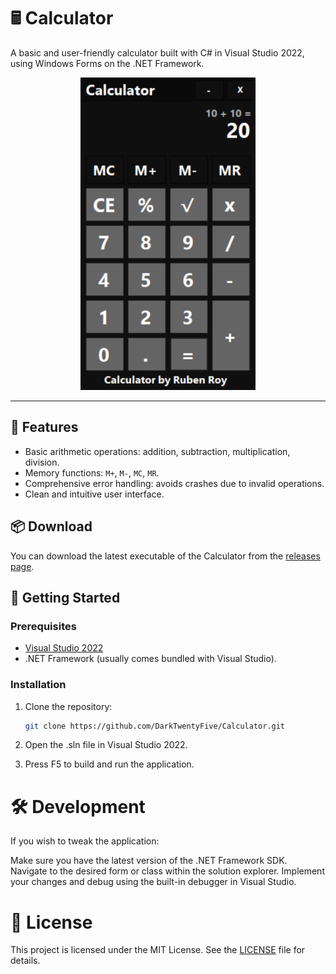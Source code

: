 
# 🖩 Calculator 

A basic and user-friendly calculator built with C# in Visual Studio 2022, using Windows Forms on the .NET Framework.


<p align="center">
  <img src="img/image.png" height="500">
</p>

---

## 🌟 Features

- Basic arithmetic operations: addition, subtraction, multiplication, division.
- Memory functions: `M+`, `M-`, `MC`, `MR`.
- Comprehensive error handling: avoids crashes due to invalid operations.
- Clean and intuitive user interface.

## 📦 Download

You can download the latest executable of the Calculator from the [releases page](https://github.com/DarkTwentyFive/Calculator/releases).



## 🚀 Getting Started

### Prerequisites

- [Visual Studio 2022](https://visualstudio.microsoft.com/vs/)
- .NET Framework (usually comes bundled with Visual Studio).

### Installation

1. Clone the repository:
   ```bash
   git clone https://github.com/DarkTwentyFive/Calculator.git
    ```
2. Open the .sln file in Visual Studio 2022.

3. Press F5 to build and run the application.

# 🛠️ Development
If you wish to tweak the application:

Make sure you have the latest version of the .NET Framework SDK.
Navigate to the desired form or class within the solution explorer.
Implement your changes and debug using the built-in debugger in Visual Studio.

# 📝 License
This project is licensed under the MIT License. See the [LICENSE](LICENSE) file for details.
